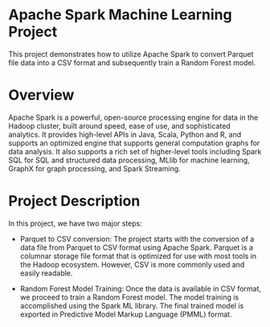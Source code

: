 # Apache Spark Machine Learning Project
This project demonstrates how to utilize Apache Spark to convert Parquet file data into a CSV format and subsequently train a Random Forest model.

# Overview
Apache Spark is a powerful, open-source processing engine for data in the Hadoop cluster, built around speed, ease of use, and sophisticated analytics. It provides high-level APIs in Java, Scala, Python and R, and supports an optimized engine that supports general computation graphs for data analysis. It also supports a rich set of higher-level tools including Spark SQL for SQL and structured data processing, MLlib for machine learning, GraphX for graph processing, and Spark Streaming.

# Project Description
In this project, we have two major steps:

- Parquet to CSV conversion: The project starts with the conversion of a data file from Parquet to CSV format using Apache Spark. Parquet is a columnar storage file format that is optimized for use with most tools in the Hadoop ecosystem. However, CSV is more commonly used and easily readable.

- Random Forest Model Training: Once the data is available in CSV format, we proceed to train a Random Forest model. The model training is accomplished using the Spark ML library. The final trained model is exported in Predictive Model Markup Language (PMML) format.
